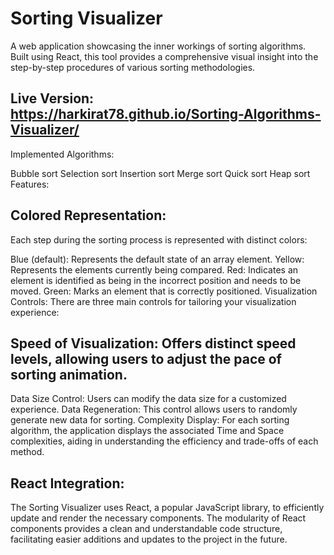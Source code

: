 # Sorting Visualizer

A web application showcasing the inner workings of sorting algorithms. Built using React, this tool provides a comprehensive visual insight into the step-by-step procedures of various sorting methodologies.

## Live Version: https://harkirat78.github.io/Sorting-Algorithms-Visualizer/

Implemented Algorithms:

Bubble sort
Selection sort
Insertion sort
Merge sort
Quick sort
Heap sort
Features:

## Colored Representation:
Each step during the sorting process is represented with distinct colors:

Blue (default): Represents the default state of an array element.
Yellow: Represents the elements currently being compared.
Red: Indicates an element is identified as being in the incorrect position and needs to be moved.
Green: Marks an element that is correctly positioned.
Visualization Controls:
There are three main controls for tailoring your visualization experience:

## Speed of Visualization: Offers distinct speed levels, allowing users to adjust the pace of sorting animation.
Data Size Control: Users can modify the data size for a customized experience.
Data Regeneration: This control allows users to randomly generate new data for sorting.
Complexity Display:
For each sorting algorithm, the application displays the associated Time and Space complexities, aiding in understanding the efficiency and trade-offs of each method.

## React Integration:

The Sorting Visualizer uses React, a popular JavaScript library, to efficiently update and render the necessary components. The modularity of React components provides a clean and understandable code structure, facilitating easier additions and updates to the project in the future.



